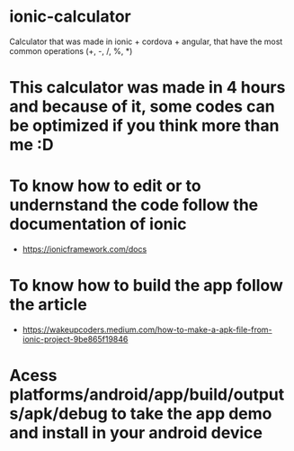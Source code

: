 # ionic-calculator
Calculator that was made in ionic + cordova + angular, that have the most common operations (+, -, /, %, *)

# This calculator was made in 4 hours and because of it, some codes can be optimized if you think more than me :D
#
# To know how to edit or to undernstand the code follow the documentation of ionic
- https://ionicframework.com/docs
#
# To know how to build the app follow the article 
- https://wakeupcoders.medium.com/how-to-make-a-apk-file-from-ionic-project-9be865f19846

# Acess platforms/android/app/build/outputs/apk/debug to take the app demo and install in your android device
